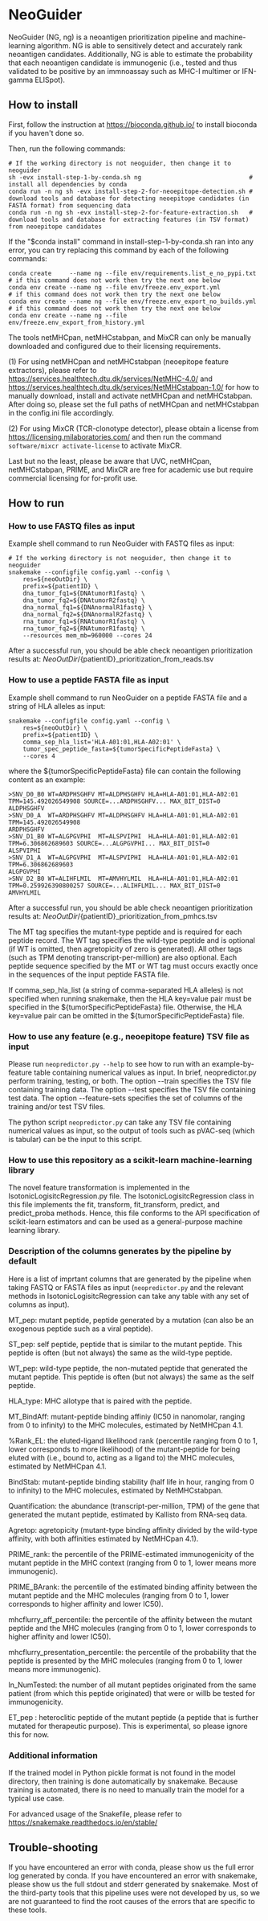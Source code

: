 # NeoGuider

NeoGuider (NG, ng) is a neoantigen prioritization pipeline and machine-learning algorithm.
NG is able to sensitively detect and accurately rank neoantigen candidates.
Additionally, NG is able to estimate the probability that each neoantigen candidate is immunogenic
  (i.e., tested and thus validated to be positive by an immnoassay such as MHC-I multimer or IFN-gamma ELISpot).

## How to install

First, follow the instruction at https://bioconda.github.io/ to install bioconda if you haven't done so.

Then, run the following commands:
```
# If the working directory is not neoguider, then change it to neoguider
sh -evx install-step-1-by-conda.sh ng                              # install all dependencies by conda
conda run -n ng sh -evx install-step-2-for-neoepitope-detection.sh # download tools and database for detecting neoepitope candidates (in FASTA format) from sequencing data
conda run -n ng sh -evx install-step-2-for-feature-extraction.sh   # download tools and database for extracting features (in TSV format) from neoepitope candidates
```
If the "$conda install" command in install-step-1-by-conda.sh ran into any error, you can try replacing this command by each of the following commands:
```
conda create     --name ng --file env/requirements.list_e_no_pypi.txt    # if this command does not work then try the next one below
conda env create --name ng --file env/freeze.env_export.yml              # if this command does not work then try the next one below
conda env create --name ng --file env/freeze.env_export_no_builds.yml    # if this command does not work then try the next one below
conda env create --name ng --file env/freeze.env_export_from_history.yml
```

The tools netMHCpan, netMHCstabpan, and MixCR can only be manually downloaded and configured due to their licensing requirements.

(1) For using netMHCpan and netMHCstabpan (neoepitope feature extractors), please refer to https://services.healthtech.dtu.dk/services/NetMHC-4.0/ and https://services.healthtech.dtu.dk/services/NetMHCstabpan-1.0/ for how to manually download, install and activate netMHCpan and netMHCstabpan.
After doing so, please set the full paths of netMHCpan and netMHCstabpan in the config.ini file accordingly.

(2) For using MixCR (TCR-clonotype detector), please obtain a license from https://licensing.milaboratories.com/ and then run the command ```software/mixcr activate-license``` to activate MixCR.

Last but no the least, please be aware that UVC, netMHCpan, netMHCstabpan, PRIME, and MixCR are free for academic use but require commercial licensing for for-profit use.

## How to run

### How to use FASTQ files as input

Example shell command to run NeoGuider with FASTQ files as input:
```
# If the working directory is not neoguider, then change it to neoguider
snakemake --configfile config.yaml --config \
    res=${neoOutDir} \
    prefix=${patientID} \
    dna_tumor_fq1=${DNAtumorR1fastq} \
    dna_tumor_fq2=${DNAtumorR2fastq} \
    dna_normal_fq1=${DNAnormalR1fastq} \
    dna_normal_fq2=${DNAnormalR2fastq} \
    rna_tumor_fq1=${RNAtumorR1fastq} \
    rna_tumor_fq2=${RNAtumorR1fastq} \
    --resources mem_mb=960000 --cores 24
```
After a successful run, you should be able check neoantigen prioritization results at: ${NeoOutDir}/${patientID}_prioritization_from_reads.tsv

### How to use a peptide FASTA file as input

Example shell command to run NeoGuider on a peptide FASTA file and a string of HLA alleles as input:
```
snakemake --configfile config.yaml --config \
    res=${neoOutDir} \
    prefix=${patientID} \
    comma_sep_hla_list='HLA-A01:01,HLA-A02:01' \
    tumor_spec_peptide_fasta=${tumorSpecificPeptideFasta} \
    --cores 4
```
where the ${tumorSpecificPeptideFasta} file can contain the following content as an example:
```
>SNV_D0_B0 WT=ARDPHSGHFV MT=ALDPHSGHFV HLA=HLA-A01:01,HLA-A02:01 TPM=145.492026549908 SOURCE=...ARDPHSGHFV... MAX_BIT_DIST=0
ALDPHSGHFV
>SNV_D0_A  WT=ARDPHSGHFV MT=ALDPHSGHFV HLA=HLA-A01:01,HLA-A02:01 TPM=145.492026549908
ARDPHSGHFV
>SNV_D1_B0 WT=ALGPGVPHI  MT=ALSPVIPHI  HLA=HLA-A01:01,HLA-A02:01 TPM=6.306862689603 SOURCE=...ALGPGVPHI... MAX_BIT_DIST=0
ALSPVIPHI
>SNV_D1_A  WT=ALGPGVPHI  MT=ALSPVIPHI  HLA=HLA-A01:01,HLA-A02:01 TPM=6.306862689603
ALGPGVPHI
>SNV_D2_B0 WT=ALIHFLMIL  MT=AMVHYLMIL  HLA=HLA-A01:01,HLA-A02:01 TPM=0.259926390800257 SOURCE=...ALIHFLMIL... MAX_BIT_DIST=0
AMVHYLMIL
```
After a successful run, you should be able check neoantigen prioritization results at: ${NeoOutDir}/${patientID}_prioritization_from_pmhcs.tsv

The MT tag specifies the mutant-type peptide and is required for each peptide record.
The WT tag specifies the wild-type peptide and is optional (if WT is omitted, then agretopicity of zero is generated).
All other tags (such as TPM denoting transcript-per-million) are also optional.
Each peptide sequence specified by the MT or WT tag must occurs exactly once in the sequences of the input peptide FASTA file.

If comma_sep_hla_list (a string of comma-separated HLA alleles) is not specified when running snakemake,
then the HLA key=value pair must be specified in the ${tumorSpecificPeptideFasta} file.
Otherwise,
the HLA key=value pair can be omitted in the ${tumorSpecificPeptideFasta} file.

### How to use any feature (e.g., neoepitope feature) TSV file as input

Please run ```neopredictor.py --help``` to see how to run with an example-by-feature table containing numerical values as input. 
In brief, neopredictor.py perform training, testing, or both. 
The option --train specifies the TSV file containing training data. 
The option --test specifies the TSV file containing test data. 
The option --feature-sets specifies the set of columns of the training and/or test TSV files. 

The python script ```neopredictor.py``` can take any TSV file containing numerical values as input, so the output of tools such as pVAC-seq (which is tabular) can be the input to this script. 

### How to use this repository as a scikit-learn machine-learning library

The novel feature transformation is implemented in the IsotonicLogisitcRegression.py file. 
The IsotonicLogisitcRegression class in this file implements the fit, transform, fit_transform, predict, and predict_proba methods. 
Hence, this file conforms to the API specification of scikit-learn estimators and can be used as a general-purpose machine learning library. 

### Description of the columns generates by the pipeline by default

Here is a list of imprtant columns that are generated by the pipeline when taking FASTQ or FASTA files as input (```neopredictor.py``` and the relevant methods in IsotonicLogisitcRegression can take any table with any set of columns as input).

MT_pep: mutant peptide, peptide generated by a mutation (can also be an exogenous peptide such as a viral peptide). 

ST_pep: self peptide, peptide that is similar to the mutant peptide. This peptide is often (but not always) the same as the wild-type peptide. 

WT_pep: wild-type peptide, the non-mutated peptide that generated the mutant peptide. This peptide is often (but not always) the same as the self peptide.

HLA_type: MHC allotype that is paired with the peptide. 

MT_BindAff: mutant-peptide binding affiniy (IC50 in nanomolar, ranging from 0 to infinity) to the MHC molecules, estimated by NetMHCpan 4.1. 

%Rank_EL: the eluted-ligand likelihood rank (percentile ranging from 0 to 1, lower corresponds to more likelihood) of the mutant-peptide for being eluted with 
(i.e., bound to, acting as a ligand to) the MHC molecules, estimated by NetMHCpan 4.1.

BindStab: mutant-peptide binding stability (half life in hour, ranging from 0 to infinity) to the MHC molecules, estimated by NetMHCstabpan. 

Quantification: the abundance (transcript-per-million, TPM) of the gene that generated the mutant peptide, estimated by Kallisto from RNA-seq data.

Agretop: agretopicity (mutant-type binding affinity divided by the wild-type affinity, with both affinities estimated by NetMHCpan 4.1). 

PRIME_rank: the percentile of the PRIME-estimated immunogenicity of the mutant peptide in the MHC context (ranging from 0 to 1, lower means more immunogenic). 

PRIME_BArank: the percentile of the estimated binding affinity between the mutant peptide and the MHC molecules (ranging from 0 to 1, lower corresponds to higher affinity and lower IC50). 

mhcflurry_aff_percentile: the percentile of the affinity between the mutant peptide and the MHC molecules (ranging from 0 to 1, lower corresponds to higher affinity and lower IC50). 

mhcflurry_presentation_percentile: the percentile of the probability that the peptide is presented by the MHC molecules (ranging from 0 to 1, lower means more immunogenic). 

ln_NumTested: the number of all mutant peptides originated from the same patient (from which this peptide originated) that were or willb be tested for immunogenicity. 

ET_pep : heteroclitic peptide of the mutant peptide (a peptide that is further mutated for therapeutic purpose). This is experimental, so please ignore this for now. 

### Additional information

If the trained model in Python pickle format is not found in the model directory, then training is done automatically by snakemake.
Because training is automated, there is no need to manually train the model for a typical use case.

For advanced usage of the Snakefile, please refer to https://snakemake.readthedocs.io/en/stable/

## Trouble-shooting

If you have encountered an error with conda, please show us the full error log generated by conda.
If you have encountered an error with snakemake, please show us the full stdout and stderr generated by snakemake.
Most of the third-party tools that this pipeline uses were not developed by us,
so we are not guaranteed to find the root causes of the errors that are specific to these tools.


